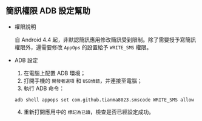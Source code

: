 簡訊權限 ADB 設定幫助
--------

- 權限說明
  
  自 Android 4.4 起，非默認簡訊應用修改簡訊受到限制。除了需要授予寫簡訊權限外，還需要修改 `AppOps` 的設置給予 `WRITE_SMS` 權限。

- ADB 設定
  1. 在電腦上配置 ADB 環境；
  2. 打開手機的 `開發者選項` 和 `USB偵錯`，并連接至電腦；
  3. 執行 ADB 命令：
  ```shell
  adb shell appops set com.github.tianma8023.smscode WRITE_SMS allow
  ```
  4. 重新打開應用中的 `標記為已讀`，檢查是否已經設定成功。

